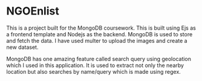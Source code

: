 # NGOEnlist

This is a project built for the MongoDB coursework. This is built using Ejs as a frontend template and Nodejs as the backend. MongoDB is used to store and fetch the data. I have used multer to upload the images and create a new dataset.

MongoDB has one amazing feature called search query using geolocation which I used in this application. It is used to extract not only the nearby location but also searches by name/query which is made using regex.

